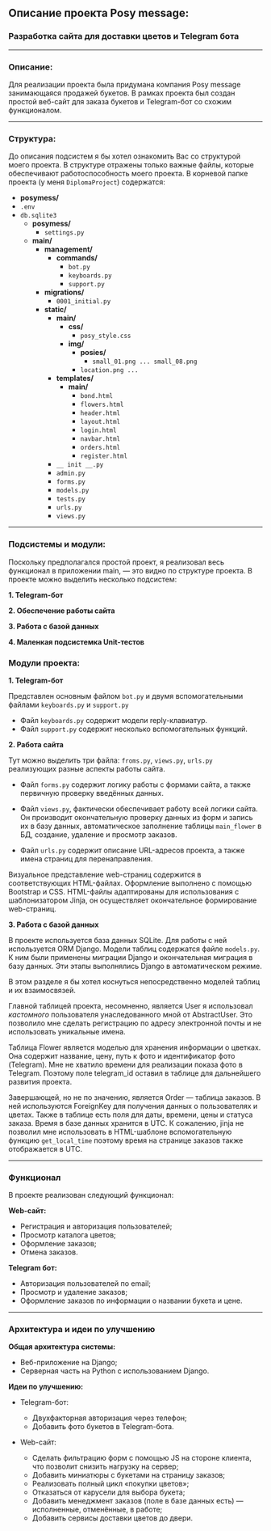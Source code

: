 ## Описание проекта Posy message:
### Разработка сайта для доставки цветов и Telegram бота

---
### Описание:

Для реализации проекта была придумана компания Posy message занимающаяся продажей букетов.
В рамках проекта был создан простой веб-сайт для заказа букетов и Telegram-бот со схожим функционалом.

---
### Структура:

До описания подсистем я бы хотел ознакомить Вас со структурой моего проекта.
В структуре отражены только важные файлы, которые обеспечивают работоспособность моего проекта. 
В корневой папке проекта (у меня `DiplomaProject`) содержатся:
- **posymess/**
- `.env`
- `db.sqlite3`
  - **posymess/**
    - `settings.py` 
  - **main/** 
    - **management/**
      - **commands/**
        - `bot.py`
        - `keyboards.py`
        - `support.py`
    - **migrations/**
      - `0001_initial.py`
    - **static/**
      - **main/**
        - **css/**
          - `posy_style.css` 
        - **img/**
          - **posies/**
            - `small_01.png ... small_08.png`
          - `location.png ...`
      - **templates/**
        - **main/**
          - `bond.html`
          - `flowers.html`
          - `header.html`
          - `layout.html`
          - `login.html`
          - `navbar.html`
          - `orders.html`
          - `register.html`
      - `__ init __.py`
      - `admin.py`
      - `forms.py`
      - `models.py`
      - `tests.py`
      - `urls.py`
      - `views.py`

---
### Подсистемы и модули:

Поскольку предполагался простой проект, я реализовал весь функционал в приложении main, —
это видно по структуре проекта. В проекте можно выделить несколько подсистем:

**1. Telegram-бот**

**2. Обеспечение работы сайта**

**3. Работа с базой данных**

**4. Маленкая подсистемка Unit-тестов**

### Модули проекта:

**1. Telegram-бот**
   
   Представлен основным файлом `bot.py` и двумя вспомогательными файлами `keyboards.py` и `support.py`
   - Файл `keyboards.py` содержит модели reply-клавиатур.
   - Файл `support.py` содержит несколько вспомогательных функций.

**2. Работа сайта**

   Тут можно выделить три файла: `froms.py`, `views.py`, `urls.py` реализующих разные аспекты работы сайта.
   
   - Файл `forms.py` содержит логику работы с формами сайта, а также первичную проверку введённых данных.

   - Файл `views.py`, фактически обеспечивает работу всей логики сайта. Он производит окончательную проверку
   данных из форм и запись их в базу данных, автоматическое заполнение таблицы `main_flower` в БД, создание, удаление
   и просмотр заказов.
   - Файл `urls.py` содержит описание URL-адресов проекта, а также имена страниц для перенаправления.

  Визуальное представление web-страниц содержится в соответствующих HTML-файлах. Оформление выполнено с помощью Bootstrap и
  CSS. HTML-файлы адаптированы для использования с шаблонизатором Jinja, он осуществляет окончательное формирование web-страниц.

**3. Работа с базой данных**

  В проекте используется база данных SQLite. Для работы с ней используется ORM Django. Модели таблиц содержатся файле `models.py`.
  К ним были применены миграции Django и окончательная миграция в базу данных. Эти этапы выполнялись Django в автоматическом режиме.

  В этом разделе я бы хотел коснуться непосредственно моделей таблиц и их взаимосвязей.
  
  Главной таблицей проекта, несомненно, является User я использовал *кастомного* пользователя унаследованного мной от AbstractUser.
  Это позволило мне сделать регистрацию по адресу электронной почты и не использовать уникальные имена.

  Таблица Flower является моделью для хранения информации о цветках. Она содержит название, цену, путь к фото и идентификатор фото (Telegram).
  Мне не хватило времени для реализации показа фото в Telegram. Поэтому поле telegram_id оставил в таблице для дальнейшего развития проекта.

  Завершающей, но не по значению, является Order — таблица заказов. В ней используются ForeignKey для получения данных о пользователях и цветах.
  Также в таблице есть поля для даты, времени, цены и статуса заказа. Время в базе данных хранится в UTC. К сожалению, jinja не позволил мне использовать в
  HTML-шаблоне вспомогательную функцию `get_local_time` поэтому время на странице заказов также отображается в UTC. 

---
### Функционал

В проекте реализован следующий функционал:

**Web-сайт:**

- Регистрация и авторизация пользователей;
- Просмотр каталога цветов;
- Оформление заказов;
- Отмена заказов.

**Telegram бот:**

- Авторизация пользователей по email;
- Просмотр и удаление заказов;
- Оформление заказов по информации о названии букета и цене.

---
### Архитектура и идеи по улучшению

**Общая архитектура системы:**
 
- Веб-приложение на Django;
- Серверная часть на Python с использованием Django.

**Идеи по улучшению:**

- Telegram-бот:
  - Двухфакторная авторизация через телефон; 
  - Добавить фото букетов в Telegram-бота.


- Web-сайт:
  - Сделать фильтрацию форм с помощью JS на стороне клиента, что позволит снизить нагрузку на сервер;
  - Добавить миниатюры с букетами на страницу заказов;
  - Реализовать полный цикл «покупки цветов»;
  - Отказаться от карусели для выбора букета;
  - Добавить менеджмент заказов (поле в базе данных есть) — исполненные, отменённые, в работе;  
  - Добавить сервисы доставки цветов до двери.